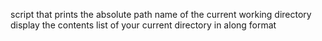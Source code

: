 script that prints the absolute path name of the current working directory
display the contents list of your current directory in along format
